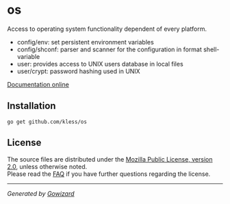 os
==
Access to operating system functionality dependent of every platform.

+ config/env: set persistent environment variables
+ config/shconf: parser and scanner for the configuration in format shell-variable
+ user: provides access to UNIX users database in local files
+ user/crypt: password hashing used in UNIX

[Documentation online](http://godoc.org/github.com/kless/os)

## Installation

	go get github.com/kless/os

## License

The source files are distributed under the [Mozilla Public License, version 2.0](http://mozilla.org/MPL/2.0/),
unless otherwise noted.  
Please read the [FAQ](http://www.mozilla.org/MPL/2.0/FAQ.html)
if you have further questions regarding the license.

* * *
*Generated by [Gowizard](https://github.com/kless/wizard)*
